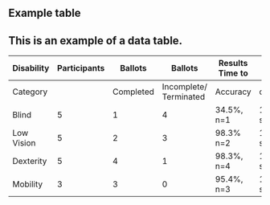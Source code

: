 ## Example table

## This is an example of a data table.

| Disability   | Participants   | Ballots   | Ballots                 | Results  Time to   | Results  Time to   |
|--------------|----------------|-----------|-------------------------|--------------------|--------------------|
| Category     |                | Completed | Incomplete/  Terminated | Accuracy           | complete           |
| Blind        | 5              | 1         | 4                       | 34.5%, n=1         | 1199 sec, n=1      |
| Low Vision   | 5              | 2         | 3                       | 98.3% n=2          | 1716 sec, n=3      |
| Dexterity    | 5              | 4         | 1                       | 98.3%, n=4         | 1672.1 sec, n=4    |
| Mobility     | 3              | 3         | 0                       | 95.4%, n=3         | 1416 sec, n=3      |